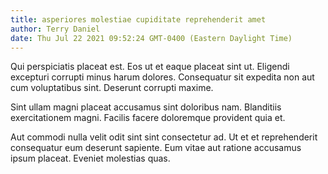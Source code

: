 ```yaml
---
title: asperiores molestiae cupiditate reprehenderit amet
author: Terry Daniel
date: Thu Jul 22 2021 09:52:24 GMT-0400 (Eastern Daylight Time)
---
```

Qui perspiciatis placeat est. Eos ut et eaque placeat sint ut. Eligendi excepturi corrupti minus harum dolores. Consequatur sit expedita non aut cum voluptatibus sint. Deserunt corrupti maxime.

 Sint ullam magni placeat accusamus sint doloribus nam. Blanditiis exercitationem magni. Facilis facere doloremque provident quia et.

 Aut commodi nulla velit odit sint sint consectetur ad. Ut et et reprehenderit consequatur eum deserunt sapiente. Eum vitae aut ratione accusamus ipsum placeat. Eveniet molestias quas.